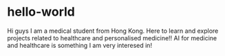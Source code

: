 # hello-world
Hi guys
I am a medical student from Hong Kong. Here to learn and explore projects related to healthcare and personalised medicine!! 
AI for medicine and healthcare is something I am very interesed in!
